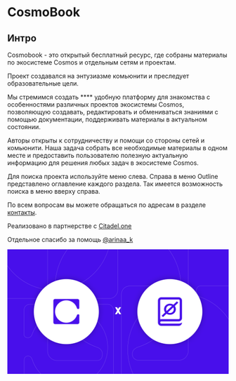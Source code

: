 # CosmoBook

## Интро

Cosmobook - это открытый бесплатный ресурс, где собраны материалы по экосистеме Cosmos и отдельным сетям и проектам.

Проект создавался на энтузиазме комьюнити и преследует образовательные цели.

Мы стремимся создать **** удобную платформу для знакомства с особенностями различных проектов экосистемы Cosmos, позволяющую создавать, редактировать и обмениваться знаниями с помощью документации, поддерживать материалы в актуальном состоянии.

Авторы открыты к сотрудничеству и помощи со стороны сетей и комьюнити. Наша задача собрать все необходимые материалы в одном месте и предоставить пользователю полезную актуальную информацию для решения любых задач в экосистеме Cosmos.

Для поиска проекта используйте меню слева. Справа в меню Outline представлено оглавление каждого раздела. Так имеется возможность поиска в меню вверху справа.

По всем вопросам вы можете обращаться по адресам в разделе [контакты](kontakty.md).

Реализовано в партнерстве с [Citadel.one](https://citadel.one/)

Oтдельное спасибо за помощь [@arinaa\_k](https://t.me/arinaa\_k)

![](<.gitbook/assets/image (2) (1) (2).png>)
